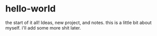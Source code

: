 # hello-world
the start of it all! Ideas, new project, and notes.
this is a little bit about myself. i'll add some more shit later.
